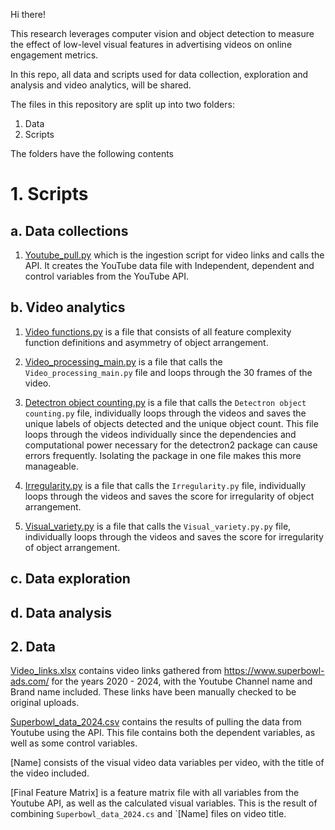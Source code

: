 Hi there!

This research leverages computer vision and object detection to measure the effect of low-level visual features in advertising videos on online engagement metrics. 

In this repo, all data and scripts used for data collection, exploration and analysis and video analytics, will be shared.

The files in this repository are split up into two folders:
1. Data
2. Scripts

The folders have the following contents

# 1. Scripts

## a. Data collections
1. [Youtube_pull.py](https://github.com/RoelofBlommaert/Thesis-2024/blob/main/Youtube_pull.py) which is the ingestion script for video links and calls the API. It creates the YouTube data file with Independent, dependent and control variables from the YouTube API.

## b. Video analytics
1. [Video functions.py](https://github.com/RoelofBlommaert/Thesis-2024/blob/main/Video_functions.py) is a file that consists of all feature complexity function definitions and asymmetry of object arrangement.

2. [Video_processing_main.py](https://github.com/RoelofBlommaert/Thesis-2024/blob/main/Video_processing_main.py) is a file that calls the `Video_processing_main.py` file and loops through the 30 frames of the video.

3. [Detectron object counting.py](https://github.com/RoelofBlommaert/Thesis-2024/blob/main/Detectron%20object%20counting.py) is a file that calls the `Detectron object counting.py` file, individually loops through the videos and saves the unique labels of objects detected and the unique object count. This file loops through the videos individually since the dependencies and computational power necessary for the detectron2 package can cause errors frequently. Isolating the package in one file makes this more manageable.

4. [Irregularity.py](https://github.com/RoelofBlommaert/Thesis-2024/blob/main/Irregularity.py) is a file that calls the `Irregularity.py` file, individually loops through the videos and saves the score for irregularity of object arrangement.

5. [Visual_variety.py](https://github.com/RoelofBlommaert/Thesis-2024/blob/main/Visual_variety.py) is a file that calls the `Visual_variety.py.py` file, individually loops through the videos and saves the score for irregularity of object arrangement.
## c. Data exploration

## d. Data analysis


## 2. Data

[Video_links.xlsx](https://github.com/RoelofBlommaert/Thesis-2024/blob/main/Video_links.xlsx) contains video links gathered from https://www.superbowl-ads.com/ for the years 2020 - 2024, with the Youtube Channel name and Brand name included. These links have been manually checked to be original uploads.

[Superbowl_data_2024.csv](https://github.com/RoelofBlommaert/Thesis-2024/blob/main/Superbowl_data_2024.csv) contains the results of pulling the data from Youtube using the API. This file contains both the dependent variables, as well as some control variables.

[Name] consists of the visual video data variables per video, with the title of the video included.

[Final Feature Matrix] is a feature matrix file with all variables from the Youtube API, as well as the calculated visual variables. This is the result of combining `Superbowl_data_2024.cs` and `[Name] files on video title.

